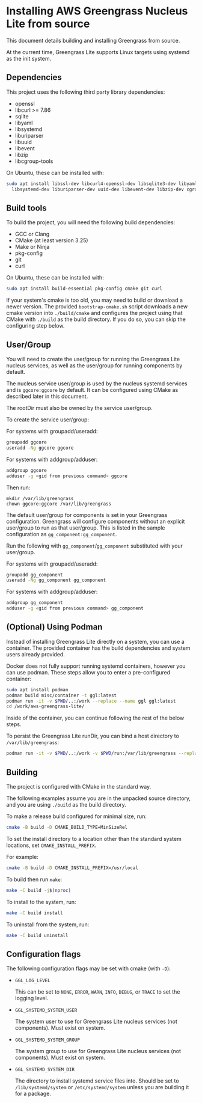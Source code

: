 # Installing AWS Greengrass Nucleus Lite from source

This document details building and installing Greengrass from source.

At the current time, Greengrass Lite supports Linux targets using systemd as the
init system.

## Dependencies

This project uses the following third party library dependencies:

- openssl
- libcurl >= 7.86
- sqlite
- libyaml
- libsystemd
- liburiparser
- libuuid
- libevent
- libzip
- libcgroup-tools

On Ubuntu, these can be installed with:

```sh
sudo apt install libssl-dev libcurl4-openssl-dev libsqlite3-dev libyaml-dev \
  libsystemd-dev liburiparser-dev uuid-dev libevent-dev libzip-dev cgroup-tools
```

## Build tools

To build the project, you will need the following build dependencies:

- GCC or Clang
- CMake (at least version 3.25)
- Make or Ninja
- pkg-config
- git
- curl

On Ubuntu, these can be installed with:

```sh
sudo apt install build-essential pkg-config cmake git curl
```

If your system's cmake is too old, you may need to build or download a newer
version. The provided `bootstrap-cmake.sh` script downloads a new cmake version
into `./build/cmake` and configures the project using that CMake with `./build`
as the build directory. If you do so, you can skip the configuring step below.

## User/Group

You will need to create the user/group for running the Greengrass Lite nucleus
services, as well as the user/group for running components by default.

The nucleus service user/group is used by the nucleus systemd services and is
`ggcore:ggcore` by default. It can be configured using CMake as described later
in this document.

The rootDir must also be owned by the service user/group.

To create the service user/group:

For systems with groupadd/useradd:

```sh
groupadd ggcore
useradd -Ng ggcore ggcore
```

For systems with addgroup/adduser:

```sh
addgroup ggcore
adduser -g <gid from previous command> ggcore
```

Then run:

```
mkdir /var/lib/greengrass
chown ggcore:ggcore /var/lib/greengrass
```

The default user/group for components is set in your Greengrass configuration.
Greengrass will configure components without an explicit user/group to run as
that user/group. This is listed in the sample configuration as
`gg_component:gg_component`.

Run the following with `gg_component`/`gg_component` substituted with your
user/group.

For systems with groupadd/useradd:

```sh
groupadd gg_component
useradd -Ng gg_component gg_component
```

For systems with addgroup/adduser:

```sh
addgroup gg_component
adduser -g <gid from previous command> gg_component
```

## (Optional) Using Podman

Instead of installing Greengrass Lite directly on a system, you can use a
container. The provided container has the build dependencies and system users
already provided.

Docker does not fully support running systemd containers, however you can use
podman. These steps allow you to enter a pre-configured container:

```sh
sudo apt install podman
podman build misc/container -t ggl:latest
podman run -it -v $PWD/..:/work --replace --name ggl ggl:latest
cd /work/aws-greengrass-lite/
```

Inside of the container, you can continue following the rest of the below steps.

To persist the Greengrass Lite runDir, you can bind a host directory to
`/var/lib/greengrass`:

```sh
podman run -it -v $PWD/..:/work -v $PWD/run:/var/lib/greengrass --replace --name ggl ggl:latest
```

## Building

The project is configured with CMake in the standard way.

The following examples assume you are in the unpacked source directory, and you
are using `./build` as the build directory.

To make a release build configured for minimal size, run:

```sh
cmake -B build -D CMAKE_BUILD_TYPE=MinSizeRel
```

To set the install directory to a location other than the standard system
locations, set `CMAKE_INSTALL_PREFIX`.

For example:

```sh
cmake -B build -D CMAKE_INSTALL_PREFIX=/usr/local
```

To build then run `make`:

```sh
make -C build -j$(nproc)
```

To install to the system, run:

```sh
make -C build install
```

To uninstall from the system, run:

```sh
make -C build uninstall
```

## Configuration flags

The following configuration flags may be set with cmake (with `-D`):

- `GGL_LOG_LEVEL`

  This can be set to `NONE`, `ERROR`, `WARN`, `INFO`, `DEBUG`, or `TRACE` to set
  the logging level.

- `GGL_SYSTEMD_SYSTEM_USER`

  The system user to use for Greengrass Lite nucleus services (not components).
  Must exist on system.

- `GGL_SYSTEMD_SYSTEM_GROUP`

  The system group to use for Greengrass Lite nucleus services (not components).
  Must exist on system.

- `GGL_SYSTEMD_SYSTEM_DIR`

  The directory to install systemd service files into. Should be set to
  `/lib/systemd/system` or `/etc/systemd/system` unless you are building it for
  a package.
